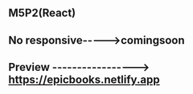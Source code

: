 ## M5P2(React)
## No responsive----->comingsoon
## Preview ----------------->  https://epicbooks.netlify.app

